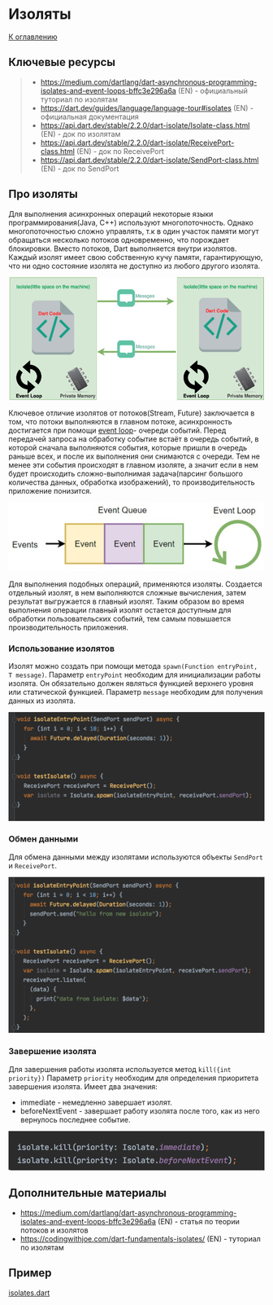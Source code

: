 # Изоляты

[К оглавлению](../async.md)

## Ключевые ресурсы
> - https://medium.com/dartlang/dart-asynchronous-programming-isolates-and-event-loops-bffc3e296a6a (EN) - официальный туториал по изолятам
> - https://dart.dev/guides/language/language-tour#isolates (EN) - официальная документация
> - https://api.dart.dev/stable/2.2.0/dart-isolate/Isolate-class.html (EN) - док по изолятам
> - https://api.dart.dev/stable/2.2.0/dart-isolate/ReceivePort-class.html (EN) - док по ReceivePort
> - https://api.dart.dev/stable/2.2.0/dart-isolate/SendPort-class.html (EN) - док по SendPort

## Про изоляты
Для выполнения асинхронных операций некоторые языки программирования(Java, C++) используют многопоточность.
Однако многопоточностью сложно управлять, т.к в один участок памяти могут обращаться несколько потоков одновременно,
что порождает блокировки. Вместо потоков, Dart выполняется внутри изолятов. Каждый изолят имеет свою собственную кучу памяти,
гарантирующую, что ни одно состояние изолята не доступно из любого другого изолята.

![isolate1](isolate1.png)

Ключевое отличие изолятов от потоков(Stream, Future) заключается в том, что потоки выполняются в главном потоке,
асинхронность достигается при помощи [event loop](https://medium.com/dartlang/dart-asynchronous-programming-isolates-and-event-loops-bffc3e296a6a )- очереди событий. Перед передачей запроса на обработку событие встаёт 
в очередь событий, в которой сначала выполняются события, которые пришли в очередь раньше всех,
и после их выполнения они снимаются с очереди. Тем не менее эти события происходят в главном изоляте, а значит
если в нем будет происходить сложно-выполнимая задача(парсинг большого количества данных, обработка изображений), то
производительность приложение понизится.

![isolate2](isolate2.jpg)

Для выполнения подобных операций, применяются изоляты. Создается отдельный изолят,
в нем выполняются сложные вычисления, затем результат выгружается в главный изолят.
Таким образом во время выполнения операции главный изолят остается доступным для обработки 
пользовательских событий, тем самым повышается производительность приложения.

### Использование изолятов
Изолят можно создать при помощи метода `spawn(Function entryPoint, T message)`.
Параметр `entryPoint` необходим для инициализации работы изолята. Он обязательно должен
являться функцией верхнего уровня или статической функцией. Параметр `message` необходим для получения
данных из изолята.

![isolate3](isolate3.png)

### Обмен данными
Для обмена данными между изолятами используются объекты `SendPort` и `ReceivePort`.

![isolate4](isolate4.png)

### Завершение изолята
Для завершения работы изолята используется метод `kill({int priority})`
Параметр `priority` необходим для определения приоритета завершения изолята. Имеет два значения:
- immediate - немедленно завершает изолят.
- beforeNextEvent - завершает работу изолята после того, как из него вернулось последнее событие.

![isolate5](isolate5.png)

## Дополнительные материалы
- https://medium.com/dartlang/dart-asynchronous-programming-isolates-and-event-loops-bffc3e296a6a (EN) - статья по теории потоков и изолятов
- https://codingwithjoe.com/dart-fundamentals-isolates/ (EN) - туториал по изолятам

## Пример
[isolates.dart](isolates.dart)